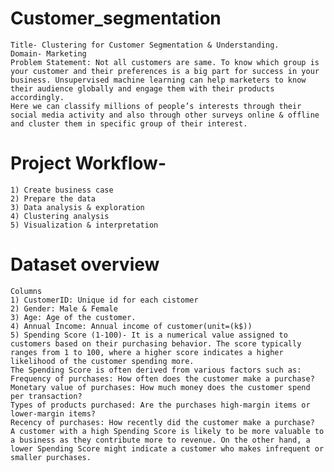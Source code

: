 # Customer_segmentation
    Title- Clustering for Customer Segmentation & Understanding.
    Domain- Marketing
    Problem Statement: Not all customers are same. To know which group is your customer and their preferences is a big part for success in your business. Unsupervised machine learning can help marketers to know their audience globally and engage them with their products accordingly.
    Here we can classify millions of people’s interests through their social media activity and also through other surveys online & offline and cluster them in specific group of their interest.
# Project Workflow-
    1) Create business case
    2) Prepare the data
    3) Data analysis & exploration
    4) Clustering analysis
    5) Visualization & interpretation
# Dataset overview
    Columns
    1) CustomerID: Unique id for each cistomer
    2) Gender: Male & Female
    3) Age: Age of the customer.
    4) Annual Income: Annual income of customer(unit=(k$))
    5) Spending Score (1-100)- It is a numerical value assigned to customers based on their purchasing behavior. The score typically ranges from 1 to 100, where a higher score indicates a higher likelihood of the customer spending more.
    The Spending Score is often derived from various factors such as:
    Frequency of purchases: How often does the customer make a purchase?
    Monetary value of purchases: How much money does the customer spend per transaction?
    Types of products purchased: Are the purchases high-margin items or lower-margin items?
    Recency of purchases: How recently did the customer make a purchase?
    A customer with a high Spending Score is likely to be more valuable to a business as they contribute more to revenue. On the other hand, a lower Spending Score might indicate a customer who makes infrequent or smaller purchases.

